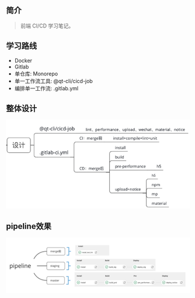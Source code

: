 ## 简介

> 前端 CI/CD 学习笔记。

## 学习路线

- Docker
- Gitlab
- 单仓库: Monorepo
- 单一工作流工具: @qt-cli/cicd-job
- 编排单一工作流: .gitlab.yml

## 整体设计

![整体设计](./job/images/1.png)

## pipeline效果

![pipeline效果](./job/images/2.png)
